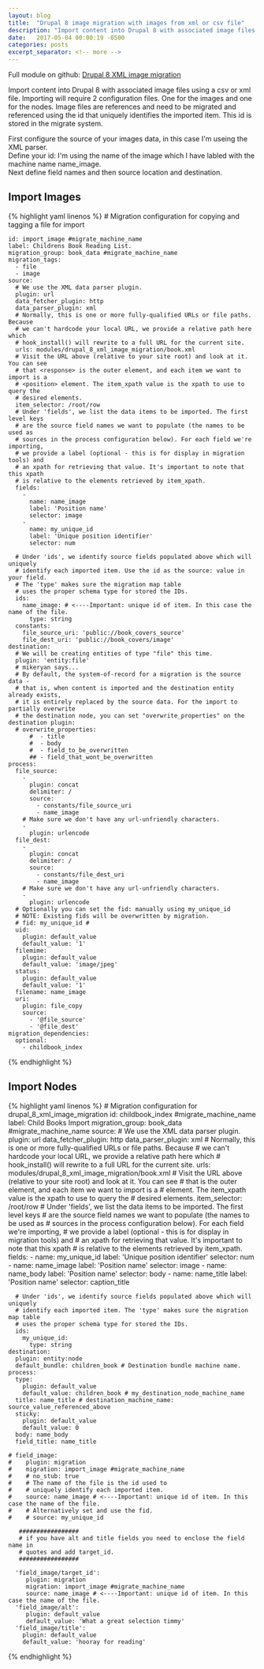```yaml
---
layout: blog
title:  "Drupal 8 image migration with images from xml or csv file"
description: "Import content into Drupal 8 with associated image files using a csv or xml file."
date:   2017-05-04 00:00:19 -0500
categories: posts
excerpt_separator: <!-- more -->
---
```


Full module on github: <a href="https://github.com/jeffwpetersen/drupal_8_xml_image_migration">Drupal 8 XML image migration</a>

Import content into Drupal 8 with associated image files using a csv or xml file. Importing will require 2 configuration files. One for the images and one for the nodes.
Image files are references and need to be migrated and referenced using the id that uniquely identifies the imported item. This id is stored in the migrate system.
<!-- more -->

First configure the source of your images data, in this case I'm useing the XML parser.<br />
Define your id: I'm using the name of the image which I have labled with the machine name name_image.<br />
Next define field names and then source location and destination.





Import Images
------------
{% highlight yaml linenos %}
    # Migration configuration for copying and tagging a file for import

    id: import_image #migrate_machine_name
    label: Childrens Book Reading List.
    migration_group: book_data #migrate_machine_name
    migration_tags:
      - file
      - image
    source:
      # We use the XML data parser plugin.
      plugin: url
      data_fetcher_plugin: http
      data_parser_plugin: xml
      # Normally, this is one or more fully-qualified URLs or file paths. Because
      # we can't hardcode your local URL, we provide a relative path here which
      # hook_install() will rewrite to a full URL for the current site.
      urls: modules/drupal_8_xml_image_migration/book.xml
      # Visit the URL above (relative to your site root) and look at it. You can see
      # that <response> is the outer element, and each item we want to import is a
      # <position> element. The item_xpath value is the xpath to use to query the
      # desired elements.
      item_selector: /root/row
      # Under 'fields', we list the data items to be imported. The first level keys
      # are the source field names we want to populate (the names to be used as
      # sources in the process configuration below). For each field we're importing,
      # we provide a label (optional - this is for display in migration tools) and
      # an xpath for retrieving that value. It's important to note that this xpath
      # is relative to the elements retrieved by item_xpath.
      fields:
        -
          name: name_image
          label: 'Position name'
          selector: image
        -
          name: my_unique_id
          label: 'Unique position identifier'
          selector: num

      # Under 'ids', we identify source fields populated above which will uniquely
      # identify each imported item. Use the id as the source: value in your field.
      # The 'type' makes sure the migration map table
      # uses the proper schema type for stored the IDs.
      ids:
        name_image: # <----Important: unique id of item. In this case the name of the file.
          type: string
      constants:
        file_source_uri: 'public://book_covers_source'
        file_dest_uri: 'public://book_covers/image'
    destination:
      # We will be creating entities of type "file" this time.
      plugin: 'entity:file'
      # mikeryan says...
      # By default, the system-of-record for a migration is the source data -
      # that is, when content is imported and the destination entity already exists,
      # it is entirely replaced by the source data. For the import to partially overwrite
      # the destination node, you can set "overwrite_properties" on the destination plugin:
      # overwrite_properties:
          #  - title
          #  - body
          #  - field_to_be_overwritten
          ## - field_that_wont_be_overwritten
    process:
      file_source:
        -
          plugin: concat
          delimiter: /
          source:
            - constants/file_source_uri
            - name_image
        # Make sure we don't have any url-unfriendly characters.
        -
          plugin: urlencode
      file_dest:
        -
          plugin: concat
          delimiter: /
          source:
            - constants/file_dest_uri
            - name_image
        # Make sure we don't have any url-unfriendly characters.
        -
          plugin: urlencode
      # Optionally you can set the fid: manually using my_unique_id
      # NOTE: Existing fids will be overwritten by migration.
      # fid: my_unique_id #
      uid:
        plugin: default_value
        default_value: '1'
      filemime:
        plugin: default_value
        default_value: 'image/jpeg'
      status:
        plugin: default_value
        default_value: '1'
      filename: name_image
      uri:
        plugin: file_copy
        source:
          - '@file_source'
          - '@file_dest'
    migration_dependencies:
      optional:
        - childbook_index
{% endhighlight %}




Import Nodes
------------
{% highlight yaml linenos %}
    # Migration configuration for drupal_8_xml_image_migration
    id: childbook_index #migrate_machine_name
    label: Child Books Import
    migration_group: book_data #migrate_machine_name
    source:
      # We use the XML data parser plugin.
      plugin: url
      data_fetcher_plugin: http
      data_parser_plugin: xml
      # Normally, this is one or more fully-qualified URLs or file paths. Because
      # we can't hardcode your local URL, we provide a relative path here which
      # hook_install() will rewrite to a full URL for the current site.
      urls: modules/drupal_8_xml_image_migration/book.xml
      # Visit the URL above (relative to your site root) and look at it. You can see
      # that <response> is the outer element, and each item we want to import is a
      # <position> element. The item_xpath value is the xpath to use to query the
      # desired elements.
      item_selector: /root/row
      # Under 'fields', we list the data items to be imported. The first level keys
      # are the source field names we want to populate (the names to be used as
      # sources in the process configuration below). For each field we're importing,
      # we provide a label (optional - this is for display in migration tools) and
      # an xpath for retrieving that value. It's important to note that this xpath
      # is relative to the elements retrieved by item_xpath.
      fields:
        -
          name: my_unique_id
          label: 'Unique position identifier'
          selector: num
        -
          name: name_image
          label: 'Position name'
          selector: image
        -
          name: name_body
          label: 'Position name'
          selector: body
        -
          name: name_title
          label: 'Position name'
          selector: caption_title

      # Under 'ids', we identify source fields populated above which will uniquely
      # identify each imported item. The 'type' makes sure the migration map table
      # uses the proper schema type for stored the IDs.
      ids:
        my_unique_id:
          type: string
    destination:
      plugin: entity:node
      default_bundle: children_book # Destination bundle machine name.
    process:
      type:
        plugin: default_value
        default_value: children_book # my_destination_node_machine_name
      title: name_title # destination_machine_name: source_value_referenced_above
      sticky:
        plugin: default_value
        default_value: 0
      body: name_body
      field_title: name_title

    # field_image:
    #    plugin: migration
    #    migration: import_image #migrate_machine_name
    #    # no_stub: true
    #    # The name of the file is the id used to
    #    # uniquely identify each imported item.
    #    source: name_image # <----Important: unique id of item. In this case the name of the file.
    #    # Alternatively set and use the fid.
    #    # source: my_unique_id

       #################
       # if you have alt and title fields you need to enclose the field name in
       # quotes and add target_id.
       #################

      'field_image/target_id':
         plugin: migration
         migration: import_image #migrate_machine_name
         source: name_image # <----Important: unique id of item. In this case the name of the file.
      'field_image/alt':
         plugin: default_value
         default_value: 'What a great selection timmy'
      'field_image/title':
        plugin: default_value
        default_value: 'hooray for reading'
{% endhighlight %}
